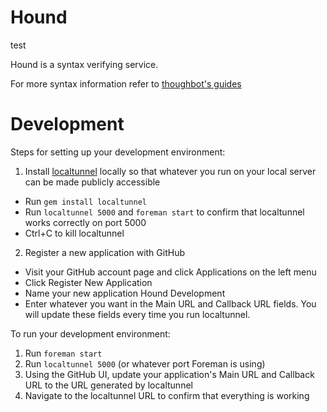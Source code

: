 # Hound

test

Hound is a syntax verifying service.

For more syntax information refer to [thoughbot's guides](https://github.com/thoughtbot/guides)

# Development

Steps for setting up your development environment:

1. Install [localtunnel](http://progrium.com/localtunnel/) locally so that whatever you run on your local server can be made publicly
   accessible
  - Run `gem install localtunnel`
  - Run `localtunnel 5000` and `foreman start` to confirm that localtunnel works correctly on port
5000
  - Ctrl+C to kill localtunnel


2. Register a new application with GitHub
  - Visit your GitHub account page and click Applications on the left menu
  - Click Register New Application
  - Name your new application Hound Development
  - Enter whatever you want in the Main URL and Callback URL fields. You will
update these fields every time you run localtunnel.

To run your development environment:

1. Run `foreman start`
2. Run `localtunnel 5000` (or whatever port Foreman is using)
3. Using the GitHub UI, update your application's Main URL and Callback URL
   to the URL generated by localtunnel
4. Navigate to the localtunnel URL to confirm that everything is working
